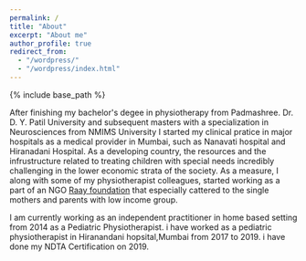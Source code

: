 ```yaml
---
permalink: /
title: "About"
excerpt: "About me"
author_profile: true
redirect_from: 
  - "/wordpress/"
  - "/wordpress/index.html"
---
```


{% include base_path %}

After finishing my bachelor's degee in physiotherapy from Padmashree. Dr. D. Y. Patil University and subsequent masters with a specialization in Neurosciences from NMIMS University I started my clinical pratice in major hospitals as a medical provider in Mumbai, such as Nanavati hospital and Hiranadani Hospital. As a developing country, the resources and the infrustructure related to treating children with special needs incredibly challenging in the lower economic strata of the society. As a measure, I along with some of my physiotherapist colleagues, started working as a part of an NGO [Raay foundation](https://raayfoundation.com/) that especially cattered to the single mothers and parents with low income group. 

I am currently working as an independent practitioner in home based setting from 2014 as  a Pediatric Physiotherapist. i have worked as a pediatric physiotherapist in Hiranandani hopsital,Mumbai from 2017 to 2019. i have done my NDTA Certification on 2019. 


